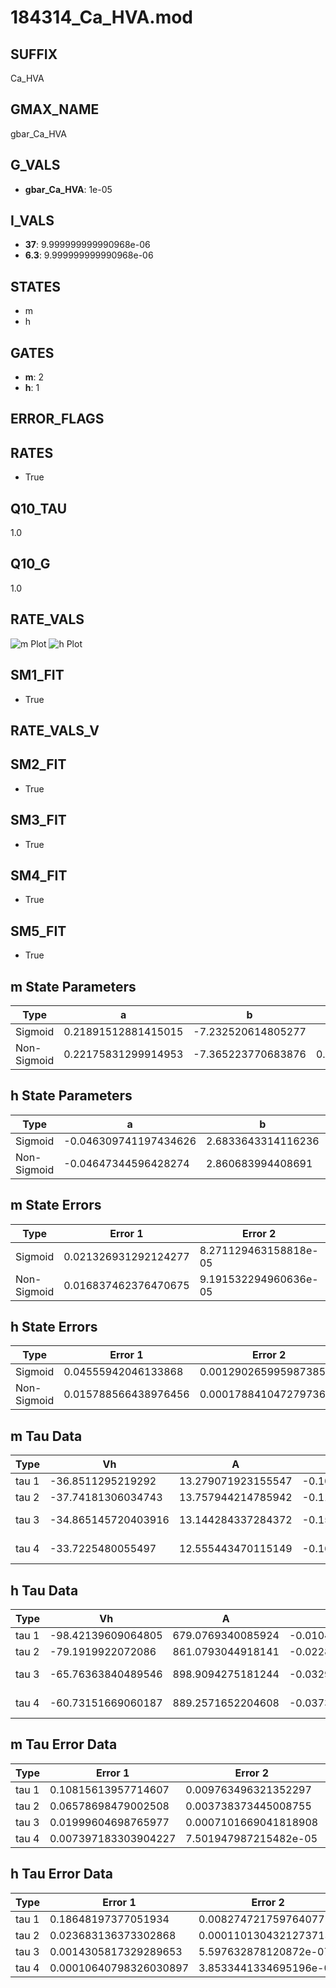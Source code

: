 # 184314_Ca_HVA.mod

## SUFFIX

Ca_HVA

## GMAX_NAME

gbar_Ca_HVA

## G_VALS

- **gbar_Ca_HVA**: 1e-05

## I_VALS

- **37**: 9.999999999990968e-06
- **6.3**: 9.999999999990968e-06

## STATES

- m
- h

## GATES

- **m**: 2
- **h**: 1

## ERROR_FLAGS


## RATES

- True

## Q10_TAU

1.0

## Q10_G

1.0

## RATE_VALS

![m Plot](/Users/pbozelos/Dropbox/icg-Chai-Panos/supermodels/output_markdown_files/Ca/184314_Ca_HVA.mod/images/m.png)
![h Plot](/Users/pbozelos/Dropbox/icg-Chai-Panos/supermodels/output_markdown_files/Ca/184314_Ca_HVA.mod/images/h.png)

## SM1_FIT

- True

## RATE_VALS_V

## SM2_FIT

- True

## SM3_FIT

- True

## SM4_FIT

- True

## SM5_FIT

- True

## m State Parameters

| Type | a | b | c | d |
| --- | --- | --- | --- | --- |
| Sigmoid | 0.21891512881415015 | -7.232520614805277 |
| Non-Sigmoid | 0.22175831299914953 | -7.365223770683876 | 0.9953465537517681 | -0.003968534106787473 |

## h State Parameters

| Type | a | b | c | d |
| --- | --- | --- | --- | --- |
| Sigmoid | -0.046309741197434626 | 2.6833643314116236 |
| Non-Sigmoid | -0.04647344596428274 | 2.860683994408691 | 1.0370837619487414 | 0.01851299491134226 |

## m State Errors

| Type | Error 1 | Error 2 | Error 3 |
| --- | --- | --- | --- |
| Sigmoid | 0.021326931292124277 | 8.271129463158818e-05 | 0.013863540548513771 |
| Non-Sigmoid | 0.016837462376470675 | 9.191532294960636e-05 | 0.010945167834646578 |

## h State Errors

| Type | Error 1 | Error 2 | Error 3 |
| --- | --- | --- | --- |
| Sigmoid | 0.04555942046133868 | 0.001290265995987385 | 0.029550982242401817 |
| Non-Sigmoid | 0.015788566438976456 | 0.00017884104727973642 | 0.010240859996608157 |

## m Tau Data

| Type | Vh | A | b1 | b2 | c1 | c2 | d1 | d2 | e1 | e2 |
| --- | --- | --- | --- | --- | --- | --- | --- | --- | --- | --- |
| tau 1 | -36.8511295219292 | 13.279071923155547 | -0.102785292555332 | -0.07015904581608917 |
| tau 2 | -37.74181306034743 | 13.757944214785942 | -0.11271072192575714 | 0.0006250508020106382 | -0.08842403671784865 | -0.0005324942933441846 |
| tau 3 | -34.865145720403916 | 13.144284337284372 | -0.15389870256289126 | 0.002356817562902705 | -1.2642861739908113e-05 | -0.0769061552990111 | -0.0006428304836837477 | -6.8330279779280785e-06 |
| tau 4 | -33.7225480055497 | 12.555443470115149 | -0.16833595298192586 | 0.0033355009809311565 | -3.125171590224612e-05 | 1.0413670505861938e-07 | -0.06780559718107403 | -0.0005595440911177457 | -1.2971083276410863e-05 | -1.0040501588932917e-07 |

## h Tau Data

| Type | Vh | A | b1 | b2 | c1 | c2 | d1 | d2 | e1 | e2 |
| --- | --- | --- | --- | --- | --- | --- | --- | --- | --- | --- |
| tau 1 | -98.42139609064805 | 679.0769340085924 | -0.010415327283418128 | -0.0635952640268705 |
| tau 2 | -79.1919922072086 | 861.0793044918141 | -0.022831018552768655 | 7.578143451597517e-05 | -0.03746476152093927 | -0.00034478310008858194 |
| tau 3 | -65.76363840489546 | 898.9094275181244 | -0.032919626633557644 | 0.0002117951401098324 | -4.655860540840246e-07 | -0.03143160916673776 | -0.0002679307032870918 | -2.4227964449928803e-06 |
| tau 4 | -60.73151669060187 | 889.2571652204608 | -0.03739936830155835 | 0.00030876454867502924 | -1.1630811577631732e-06 | 1.6759112124229934e-09 | -0.030291103561177795 | -0.00029820725724895715 | -3.0936489527133708e-06 | -9.20552732906987e-09 |

## m Tau Error Data

| Type | Error 1 | Error 2 | Error 3 |
| --- | --- | --- | --- |
| tau 1 | 0.10815613957714607 | 0.009763496321352297 | 0.07364623135997554 |
| tau 2 | 0.06578698479002508 | 0.003738373445008755 | 0.04479600992845665 |
| tau 3 | 0.01999604698765977 | 0.0007101669041818908 | 0.013615810517050925 |
| tau 4 | 0.007397183303904227 | 7.501947987215482e-05 | 0.005036927863192637 |

## h Tau Error Data

| Type | Error 1 | Error 2 | Error 3 |
| --- | --- | --- | --- |
| tau 1 | 0.18648197377051934 | 0.008274721759764077 | 0.05602735985375448 |
| tau 2 | 0.023683136373302868 | 0.00011013043212737138 | 0.007115452379785728 |
| tau 3 | 0.0014305817329289653 | 5.597632878120872e-07 | 0.00042980946592538634 |
| tau 4 | 0.00010640798326030897 | 3.8533441334695196e-09 | 3.1969622848233166e-05 |


